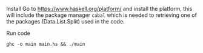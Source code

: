 Install
Go to https://www.haskell.org/platform/ and install the platform, this will include the package manager `cabal` which is needed to retrieving one of the packages (Data.List.Split) used in the code.


Run code
```
ghc -o main main.hs && ./main
```